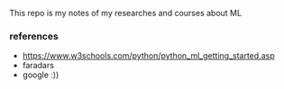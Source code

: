 This repo is my notes of my researches and courses about ML

### references

- https://www.w3schools.com/python/python_ml_getting_started.asp
- faradars
- google :))
